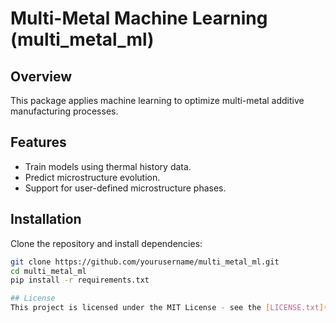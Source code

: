 # Multi-Metal Machine Learning (multi_metal_ml)

## Overview
This package applies machine learning to optimize multi-metal additive manufacturing processes.

## Features
- Train models using thermal history data.
- Predict microstructure evolution.
- Support for user-defined microstructure phases.

## Installation
Clone the repository and install dependencies:
```bash
git clone https://github.com/yourusername/multi_metal_ml.git
cd multi_metal_ml
pip install -r requirements.txt

## License
This project is licensed under the MIT License - see the [LICENSE.txt](LICENSE.txt) file for details.
